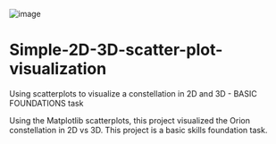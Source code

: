 ![image](https://user-images.githubusercontent.com/93561950/154816221-11982130-a7cd-44d0-9947-669e08e46034.png)


# Simple-2D-3D-scatter-plot-visualization
Using scatterplots to visualize a constellation in 2D and 3D - BASIC FOUNDATIONS task


Using the Matplotlib scatterplots, this project visualized the Orion constellation in 2D vs 3D. This project is a basic skills foundation task. 
